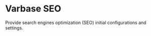 # **Varbase SEO**

Provide search engines optimization \(SEO\) initial configurations and settings.


